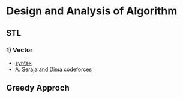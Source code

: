 # Design and Analysis of Algorithm

## STL
### 1) Vector
 - [syntax](https://github.com/Shakil-RU/Algorithm/blob/main/STL/Vector/syntax.cpp)
 - [A. Seraja and Dima codeforces](https://github.com/Shakil-RU/Algorithm/blob/main/STL/Vector/sereja_and_dima.cpp)
## Greedy Approch
